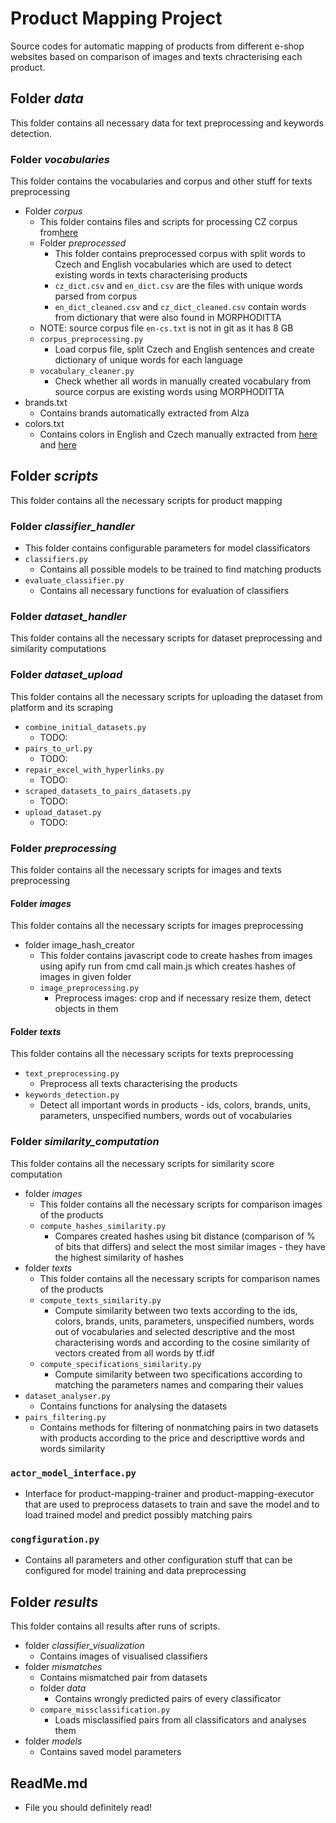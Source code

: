 # Product Mapping Project
Source codes for automatic mapping of products from different e-shop websites based on comparison of images and texts chracterising each product.

## Folder *data*
This folder contains all necessary data for text preprocessing and keywords detection.

### Folder *vocabularies*
This folder contains the vocabularies and corpus and other stuff for texts preprocessing
- Folder *corpus*
  - This folder contains files and scripts for processing CZ corpus from[here](https://www.paracrawl.eu/index.php)
  - Folder *preprocessed*
    - This folder contains preprocessed corpus with split words to Czech and English vocabularies which are used to detect existing words in texts characterising products
    - `cz_dict.csv` and `en_dict.csv` are the files with unique words parsed from corpus
    - `en_dict_cleaned.csv` and `cz_dict_cleaned.csv` contain words from dictionary that were also found in MORPHODITTA
  - NOTE: source corpus file `en-cs.txt` is not in git as it has 8 GB
  - `corpus_preprocessing.py`
    - Load corpus file, split Czech and English sentences and create dictionary of unique words for each language 
  - `vocabulary_cleaner.py`
    - Check whether all words in manually created vocabulary from source corpus are existing words using MORPHODITTA
- brands.txt
  - Contains brands automatically extracted from Alza 
- colors.txt
  - Contains colors in English and Czech manually extracted from [here](https://www.color-ize.com/color-list.php) and [here](https://cs.wikipedia.org/wiki/Seznam_barev)

## Folder *scripts*
This folder contains all the necessary scripts for product mapping

### Folder *classifier_handler*
- This folder contains configurable parameters for model classificators
- `classifiers.py`
  - Contains all possible models to be trained to find matching products
- `evaluate_classifier.py`
  - Contains all necessary functions for evaluation of classifiers

  
### Folder *dataset_handler*
This folder contains all the necessary scripts for dataset preprocessing and similarity computations

### Folder *dataset_upload* 
This folder contains all the necessary scripts for uploading the dataset from platform and its scraping
- `combine_initial_datasets.py`
  - TODO: 
- `pairs_to_url.py`
  - TODO:
- `repair_excel_with_hyperlinks.py`
  - TODO:
- `scraped_datasets_to_pairs_datasets.py`
  - TODO:
- `upload_dataset.py`
  - TODO:

### Folder *preprocessing* 
This folder contains all the necessary scripts for images and texts preprocessing
#### Folder *images*
This folder contains all the necessary scripts for images preprocessing
- folder image_hash_creator
  - This folder contains javascript code to create hashes from images using apify run from cmd call main.js which creates hashes of images in given folder
  - `image_preprocessing.py`
    - Preprocess images: crop and if necessary resize them, detect objects in them 
  
#### Folder *texts*
This folder contains all the necessary scripts for texts preprocessing
- `text_preprocessing.py`
  - Preprocess all texts characterising the products
- `keywords_detection.py`
  - Detect all important words in products - ids, colors, brands, units, parameters, unspecified numbers, words out of vocabularies

### Folder *similarity_computation* 
This folder contains all the necessary scripts for similarity score computation
- folder *images*
  - This folder contains all the necessary scripts for comparison images of the products
  - `compute_hashes_similarity.py`
    - Compares created hashes using bit distance (comparison of % of bits that differs) and select the most similar images - they have the highest similarity of hashes
- folder *texts*
  - This folder contains all the necessary scripts for comparison names of the products
  - `compute_texts_similarity.py`
    - Compute similarity between two texts according to the ids, colors, brands, units, parameters, unspecified numbers, words out of vocabularies and selected descriptive and the most characterising words and according to the cosine similarity of vectors created from all words by tf.idf
  - `compute_specifications_similarity.py`
    - Compute similarity between two specifications according to matching the parameters names and comparing their values
- `dataset_analyser.py`
  -  Contains functions for analysing the datasets
- `pairs_filtering.py`
  - Contains methods for filtering of nonmatching pairs in two datasets with products according to the price and descripttive words and words similarity

### `actor_model_interface.py`
- Interface for product-mapping-trainer and product-mapping-executor that are used to preprocess datasets to train and save the model and to load trained model and predict possibly matching pairs
### `congfiguration.py`
- Contains all parameters and other configuration stuff that can be configured for model training and data preprocessing 

 
## Folder *results*
This folder contains all results after runs of scripts.
- folder *classifier_visualization*
  - Contains images of visualised classifiers
- folder *mismatches*
  - Contains mismatched pair from datasets
  - folder *data*
    - Contains wrongly predicted pairs of every classificator 
  - `compare_missclassification.py`
    - Loads misclassified pairs from all classificators and analyses them
- folder *models*
  - Contains saved model parameters


## ReadMe.md
- File you should definitely read!



